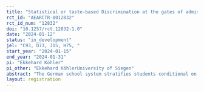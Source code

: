 ```yaml
---
title: "Statistical or taste-based Discrimination at the gates of admission to 5th Grade High School in Germany – Evidence from the field "
rct_id: "AEARCTR-0012832"
rct_id_num: "12832"
doi: "10.1257/rct.12832-1.0"
date: "2024-01-12"
status: "in_development"
jel: "C93, D73, J15, H75, "
start_year: "2024-01-15"
end_year: "2024-01-31"
pi: "Ekkehard Köhler"
pi_other: "Ekkehard KöhlerUniversity of Siegen"
abstract: "The German school system stratifies students conditional on their grades after the winter term of their 4th grade. Recommendations are not binding such that thousands of parents apply for admission for schooling at the top level “Gymnasium”-High Schools for their kids. Running a randomized controlled trial in this process, we test if gender, migration background and grades have an effect on Gymnasium’s and other secondary school admission’s responsiveness to messages sent by putatively German or Turkish Families who request information on the admission process. In line with our priors from a pre-test in the state of North Rhine-Westphalia, we expect that high schools across Germany discriminate against the ethnic background of students. Most notably non-German families receive significantly fewer replies even if they kid has good grades. We believe that this pre-test finding replicates across the other states of the Federal Republic of Germany. "
layout: registration
---
```


